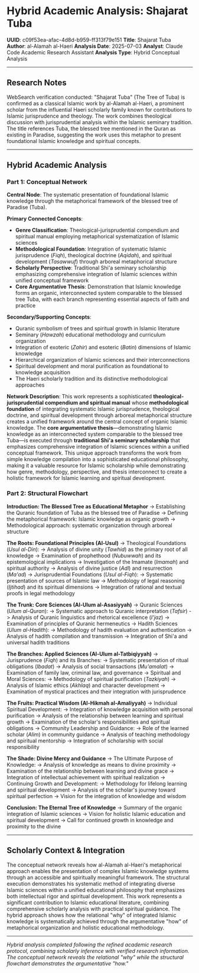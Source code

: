 # Hybrid Academic Analysis: Shajarat Tuba

**UUID**: c09f53ea-afac-4d8d-b959-ff313f79e151
**Title**: Shajarat Tuba  
**Author**: al-Alamah al-Haeri
**Analysis Date**: 2025-07-03
**Analyst**: Claude Code Academic Research Assistant
**Analysis Type**: Hybrid Conceptual Analysis

---

## Research Notes
WebSearch verification conducted: "Shajarat Tuba" (The Tree of Tuba) is confirmed as a classical Islamic work by al-Alamah al-Haeri, a prominent scholar from the influential Haeri scholarly family known for contributions to Islamic jurisprudence and theology. The work combines theological discussion with jurisprudential analysis within the Islamic seminary tradition. The title references Tuba, the blessed tree mentioned in the Quran as existing in Paradise, suggesting the work uses this metaphor to present foundational Islamic knowledge and spiritual concepts.

---

## Hybrid Academic Analysis

### Part 1: Conceptual Network

**Central Node**: The systematic presentation of foundational Islamic knowledge through the metaphorical framework of the blessed tree of Paradise (Tuba).

**Primary Connected Concepts**:
- **Genre Classification**: Theological-jurisprudential compendium and spiritual manual employing metaphorical systematization of Islamic sciences
- **Methodological Foundation**: Integration of systematic Islamic jurisprudence (*Fiqh*), theological doctrine (*Aqidah*), and spiritual development (*Tasawwuf*) through arboreal metaphorical structure
- **Scholarly Perspective**: Traditional Shi'a seminary scholarship emphasizing comprehensive integration of Islamic sciences within unified conceptual framework
- **Core Argumentative Thesis**: Demonstration that Islamic knowledge forms an organic, interconnected system comparable to the blessed tree Tuba, with each branch representing essential aspects of faith and practice

**Secondary/Supporting Concepts**:
- Quranic symbolism of trees and spiritual growth in Islamic literature
- Seminary (*Hawzah*) educational methodology and curriculum organization
- Integration of exoteric (*Zahir*) and esoteric (*Batin*) dimensions of Islamic knowledge
- Hierarchical organization of Islamic sciences and their interconnections
- Spiritual development and moral purification as foundational to knowledge acquisition
- The Haeri scholarly tradition and its distinctive methodological approaches

**Network Description**: This work represents a sophisticated **theological-jurisprudential compendium and spiritual manual** whose **methodological foundation** of integrating systematic Islamic jurisprudence, theological doctrine, and spiritual development through arboreal metaphorical structure creates a unified framework around the central concept of organic Islamic knowledge. The **core argumentative thesis**—demonstrating Islamic knowledge as an interconnected system comparable to the blessed tree Tuba—is executed through **traditional Shi'a seminary scholarship** that emphasizes comprehensive integration of Islamic sciences within a unified conceptual framework. This unique approach transforms the work from simple knowledge compilation into a sophisticated educational philosophy, making it a valuable resource for Islamic scholarship while demonstrating how genre, methodology, perspective, and thesis interconnect to create a holistic framework for Islamic learning and spiritual development.

### Part 2: Structural Flowchart

**Introduction: The Blessed Tree as Educational Metaphor**
-> Establishing the Quranic foundation of Tuba as the blessed tree of Paradise
-> Defining the metaphorical framework: Islamic knowledge as organic growth
-> Methodological approach: systematic organization through arboreal structure

**The Roots: Foundational Principles (Al-Usul)**
-> Theological Foundations (*Usul al-Din*):
   -> Analysis of divine unity (*Tawhid*) as the primary root of all knowledge
   -> Examination of prophethood (*Nubuwwah*) and its epistemological implications
   -> Investigation of the Imamate (*Imamah*) and spiritual authority
   -> Analysis of divine justice (*Adl*) and resurrection (*Ma'ad*)
-> Jurisprudential Foundations (*Usul al-Fiqh*):
   -> Systematic presentation of sources of Islamic law
   -> Methodology of legal reasoning (*Ijtihad*) and its spiritual dimensions
   -> Integration of rational and textual proofs in legal methodology

**The Trunk: Core Sciences (Al-Ulum al-Asasiyyah)**
-> Quranic Sciences (*Ulum al-Quran*):
   -> Systematic approach to Quranic interpretation (*Tafsir*)
   -> Analysis of Quranic linguistics and rhetorical excellence (*I'jaz*)
   -> Examination of principles of Quranic hermeneutics
-> Hadith Sciences (*Ulum al-Hadith*):
   -> Methodology of hadith evaluation and authentication
   -> Analysis of hadith compilation and transmission
   -> Integration of Shi'a and universal hadith traditions

**The Branches: Applied Sciences (Al-Ulum al-Tatbiqiyyah)**
-> Jurisprudence (*Fiqh*) and its Branches:
   -> Systematic presentation of ritual obligations (*Ibadat*)
   -> Analysis of social transactions (*Mu'amalat*)
   -> Examination of family law, criminal law, and governance
-> Spiritual and Moral Sciences:
   -> Methodology of spiritual purification (*Tazkiyah*)
   -> Analysis of Islamic ethics (*Akhlaq*) and character development
   -> Examination of mystical practices and their integration with jurisprudence

**The Fruits: Practical Wisdom (Al-Hikmah al-Amaliyyah)**
-> Individual Spiritual Development:
   -> Integration of knowledge acquisition with personal purification
   -> Analysis of the relationship between learning and spiritual growth
   -> Examination of the scholar's responsibilities and spiritual obligations
-> Community Leadership and Guidance:
   -> Role of the learned scholar (*Alim*) in community guidance
   -> Analysis of teaching methodology and spiritual mentorship
   -> Integration of scholarship with social responsibility

**The Shade: Divine Mercy and Guidance**
-> The Ultimate Purpose of Knowledge:
   -> Analysis of knowledge as means to divine proximity
   -> Examination of the relationship between learning and divine grace
   -> Integration of intellectual achievement with spiritual realization
-> Continuing Growth and Development:
   -> Methodology for lifelong learning and spiritual development
   -> Analysis of the scholar's journey toward spiritual perfection
   -> Vision for the integration of knowledge and wisdom

**Conclusion: The Eternal Tree of Knowledge**
-> Summary of the organic integration of Islamic sciences
-> Vision for holistic Islamic education and spiritual development
-> Call for continued growth in knowledge and proximity to the divine

---

## Scholarly Context & Integration

The conceptual network reveals how al-Alamah al-Haeri's metaphorical approach enables the presentation of complex Islamic knowledge systems through an accessible and spiritually meaningful framework. The structural execution demonstrates his systematic method of integrating diverse Islamic sciences within a unified educational philosophy that emphasizes both intellectual rigor and spiritual development. This work represents a significant contribution to Islamic educational literature, combining comprehensive scholarly analysis with practical spiritual guidance. The hybrid approach shows how the relational "why" of integrated Islamic knowledge is systematically achieved through the argumentative "how" of metaphorical organization and holistic educational methodology.

---

*Hybrid analysis completed following the refined academic research protocol, combining scholarly inference with verified research information. The conceptual network reveals the relational "why" while the structural flowchart demonstrates the argumentative "how."*